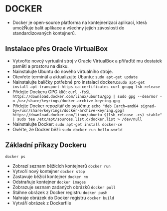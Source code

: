 # DOCKER
- Docker je open-source platforma na kontejnerizaci aplikací, která umožŇuje balit aplikace a všechny jejich závoslosti do standardizovaných kontejnerů.
## Instalace přes Oracle VirtualBox
- Vytvořte novoý vyrtuální stroj v Oracle VirtualBox a přiřaďtě mu dostatek paměti a prostoru na disku.
- Nainstalujte Ubuntu do nového virtuálního stroje.
- Otevřete terminál a aktualizujte Ubuntu:
`sudo apt-get update`
- Nainstalujte balíčky potřebné pro instalaci dockeru:`sudo apt-get install apt-transport-https ca-certificates curl gnupg lsb-release`
- Přidejte Dockeru GPG klíč: `curl -fsSL https://download.docker.com/linux/ubuntu/gpg | sudo gpg --dearmor -o /usr/share/keyrings/docker-archive-keyring.gpg`
- Přidejte Docker repozitář do systému: `echo "deb [arch=amd64 signed-by=/usr/share/keyrings/docker-archive-keyring.gpg] https://download.docker.com/linux/ubuntu $(lsb_release -cs) stable" | sudo tee /etc/apt/sources.list.d/docker.list > /dev/null`
- Nainstalujte Docker: `sudo apt-get install docker-ce`
- Ověřte, že Docker běží: `sudo docker run hello-world`
## Základní příkazy Dockeru
`docker ps`
- Zobrazí seznam běžících kontejnerů
`docker run`
- Vytvoří nový kontejner
`docker stop`
- Zastavuje běžící kontejner
`docker rm`
- Odstraňuje kontejner
`docker images`
- Zobrazuje seznam zadaných obrázků
`docker pull`
- Stáhne obrázek z Docker registru
`docker push`
- Nahraje obrázek do Docker registru
`docker build`
- Vytváří obrázek z Dockerfile

